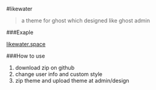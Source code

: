 #likewater

> a theme for ghost which designed like ghost admin

###Exaple

[likewater.space](http://www.likewater.space)

###How to use
1. download zip on github
2. change user info and custom style
3. zip theme and upload theme at admin/design
